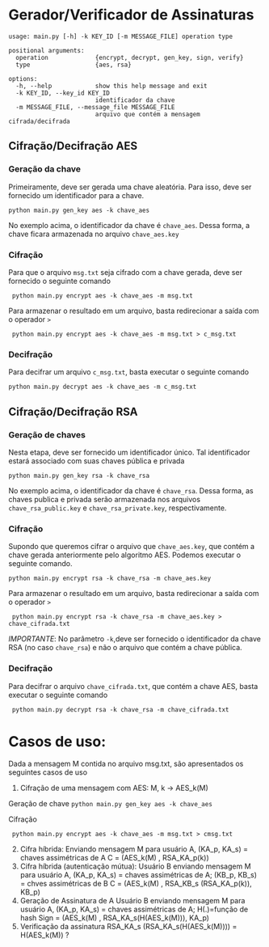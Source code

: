 #  Gerador/Verificador de Assinaturas

```
usage: main.py [-h] -k KEY_ID [-m MESSAGE_FILE] operation type

positional arguments:
  operation             {encrypt, decrypt, gen_key, sign, verify}
  type                  {aes, rsa}

options:
  -h, --help            show this help message and exit
  -k KEY_ID, --key_id KEY_ID
                        identificador da chave
  -m MESSAGE_FILE, --message_file MESSAGE_FILE
                        arquivo que contém a mensagem cifrada/decifrada
```


## Cifração/Decifração AES

### Geração da chave

Primeiramente, deve ser gerada uma chave aleatória. Para isso, deve ser fornecido um identificador para a chave.

```
python main.py gen_key aes -k chave_aes
```

No exemplo acima, o identificador da chave é `chave_aes`. Dessa forma, a chave ficara armazenada no arquivo `chave_aes.key`


### Cifração

Para que o arquivo `msg.txt` seja cifrado com a chave gerada, deve ser fornecido o seguinte comando

```
 python main.py encrypt aes -k chave_aes -m msg.txt 
```

Para armazenar o resultado em um arquivo, basta redirecionar a saída com o operador `>`

```
 python main.py encrypt aes -k chave_aes -m msg.txt > c_msg.txt
```

### Decifração

Para decifrar um arquivo `c_msg.txt`, basta executar o seguinte comando

```
python main.py decrypt aes -k chave_aes -m c_msg.txt
```


## Cifração/Decifração RSA

### Geração de chaves

Nesta etapa, deve ser fornecido um identificador único. Tal identificador estará associado com suas chaves pública e privada

```
python main.py gen_key rsa -k chave_rsa
```

No exemplo acima, o identificador da chave é `chave_rsa`. Dessa forma, as chaves publica e privada serão armazenada nos arquivos `chave_rsa_public.key` e `chave_rsa_private.key`, respectivamente.

### Cifração

Supondo que queremos cifrar o arquivo que `chave_aes.key`, que contém a chave gerada anteriormente pelo algoritmo AES. Podemos executar o seguinte comando.

```
python main.py encrypt rsa -k chave_rsa -m chave_aes.key
```

Para armazenar o resultado em um arquivo, basta redirecionar a saída com o operador `>`

```
 python main.py encrypt rsa -k chave_rsa -m chave_aes.key > chave_cifrada.txt
 ```


*IMPORTANTE*: No parâmetro `-k`,deve ser fornecido o identificador da chave RSA (no caso `chave_rsa`) e não o arquivo que contém a chave pública.

### Decifração

Para decifrar o arquivo `chave_cifrada.txt`, que contém a chave AES, basta executar o seguinte comando

```
 python main.py decrypt rsa -k chave_rsa -m chave_cifrada.txt
```


# Casos de uso:

Dada a mensagem M contida no arquivo msg.txt, são apresentados os seguintes casos de uso

1. Cifração de uma mensagem com AES: M, k -> AES_k(M)

Geração de chave
    ```
    python main.py gen_key aes -k chave_aes
    ```

Cifração
```
 python main.py encrypt aes -k chave_aes -m msg.txt > cmsg.txt

```



2. Cifra híbrida:
Enviando mensagem M para usuário A, (KA_p, KA_s) = chaves assimétricas de A
C = (AES_k(M) , RSA_KA_p(k))
3. Cifra híbrida (autenticação mútua):
Usuário B enviando mensagem M para usuário A, (KA_p, KA_s) = chaves assimétricas
de A; (KB_p, KB_s) = chves assimétricas de B
C = (AES_k(M) , RSA_KB_s (RSA_KA_p(k)), KB_p)
4. Geração de Assinatura de A
Usuário B enviando mensagem M para usuário A, (KA_p, KA_s) = chaves assimétricas
de A; H(.)=função de hash
Sign = (AES_k(M) , RSA_KA_s(H(AES_k(M))), KA_p)
5. Verificação da assinatura
RSA_KA_s (RSA_KA_s(H(AES_k(M)))) = H(AES_k(M)) ? 
